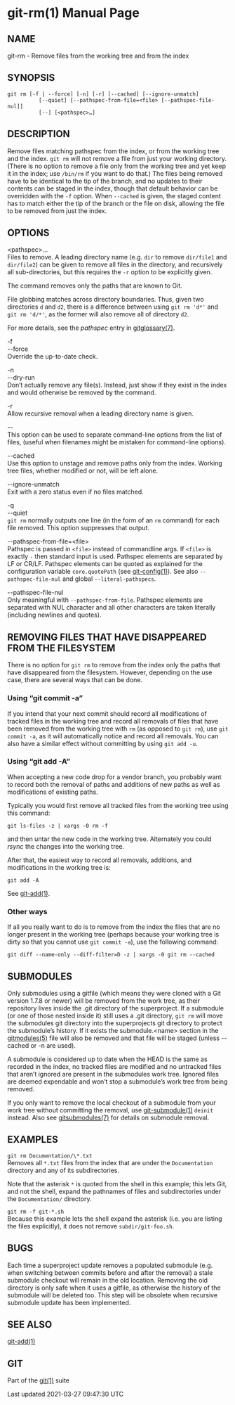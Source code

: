 # git-rm(1) Manual Page

## NAME

git-rm - Remove files from the working tree and from the index

## SYNOPSIS

    git rm [-f | --force] [-n] [-r] [--cached] [--ignore-unmatch]
              [--quiet] [--pathspec-from-file=<file> [--pathspec-file-nul]]
              [--] [<pathspec>…​]

## DESCRIPTION

Remove files matching pathspec from the index, or from the working tree and the index. `git rm` will not remove a file from just your working directory. (There is no option to remove a file only from the working tree and yet keep it in the index; use `/bin/rm` if you want to do that.) The files being removed have to be identical to the tip of the branch, and no updates to their contents can be staged in the index, though that default behavior can be overridden with the `-f` option. When `--cached` is given, the staged content has to match either the tip of the branch or the file on disk, allowing the file to be removed from just the index.

## OPTIONS

&lt;pathspec&gt;…​  
Files to remove. A leading directory name (e.g. `dir` to remove `dir/file1` and `dir/file2`) can be given to remove all files in the directory, and recursively all sub-directories, but this requires the `-r` option to be explicitly given.

The command removes only the paths that are known to Git.

File globbing matches across directory boundaries. Thus, given two directories `d` and `d2`, there is a difference between using `git rm 'd*'` and `git rm 'd/*'`, as the former will also remove all of directory `d2`.

For more details, see the _pathspec_ entry in [gitglossary(7)](gitglossary.html).

-f  
--force  
Override the up-to-date check.

-n  
--dry-run  
Don’t actually remove any file(s). Instead, just show if they exist in the index and would otherwise be removed by the command.

-r  
Allow recursive removal when a leading directory name is given.

--  
This option can be used to separate command-line options from the list of files, (useful when filenames might be mistaken for command-line options).

--cached  
Use this option to unstage and remove paths only from the index. Working tree files, whether modified or not, will be left alone.

--ignore-unmatch  
Exit with a zero status even if no files matched.

-q  
--quiet  
`git rm` normally outputs one line (in the form of an `rm` command) for each file removed. This option suppresses that output.

--pathspec-from-file=&lt;file&gt;  
Pathspec is passed in `<file>` instead of commandline args. If `<file>` is exactly `-` then standard input is used. Pathspec elements are separated by LF or CR/LF. Pathspec elements can be quoted as explained for the configuration variable `core.quotePath` (see [git-config(1)](git-config.html)). See also `--pathspec-file-nul` and global `--literal-pathspecs`.

--pathspec-file-nul  
Only meaningful with `--pathspec-from-file`. Pathspec elements are separated with NUL character and all other characters are taken literally (including newlines and quotes).

## REMOVING FILES THAT HAVE DISAPPEARED FROM THE FILESYSTEM

There is no option for `git rm` to remove from the index only the paths that have disappeared from the filesystem. However, depending on the use case, there are several ways that can be done.

### Using “git commit -a”

If you intend that your next commit should record all modifications of tracked files in the working tree and record all removals of files that have been removed from the working tree with `rm` (as opposed to `git rm`), use `git commit -a`, as it will automatically notice and record all removals. You can also have a similar effect without committing by using `git add -u`.

### Using “git add -A”

When accepting a new code drop for a vendor branch, you probably want to record both the removal of paths and additions of new paths as well as modifications of existing paths.

Typically you would first remove all tracked files from the working tree using this command:

    git ls-files -z | xargs -0 rm -f

and then untar the new code in the working tree. Alternately you could _rsync_ the changes into the working tree.

After that, the easiest way to record all removals, additions, and modifications in the working tree is:

    git add -A

See [git-add(1)](git-add.html).

### Other ways

If all you really want to do is to remove from the index the files that are no longer present in the working tree (perhaps because your working tree is dirty so that you cannot use `git commit -a`), use the following command:

    git diff --name-only --diff-filter=D -z | xargs -0 git rm --cached

## SUBMODULES

Only submodules using a gitfile (which means they were cloned with a Git version 1.7.8 or newer) will be removed from the work tree, as their repository lives inside the .git directory of the superproject. If a submodule (or one of those nested inside it) still uses a .git directory, `git rm` will move the submodules git directory into the superprojects git directory to protect the submodule’s history. If it exists the submodule.&lt;name&gt; section in the [gitmodules(5)](gitmodules.html) file will also be removed and that file will be staged (unless --cached or -n are used).

A submodule is considered up to date when the HEAD is the same as recorded in the index, no tracked files are modified and no untracked files that aren’t ignored are present in the submodules work tree. Ignored files are deemed expendable and won’t stop a submodule’s work tree from being removed.

If you only want to remove the local checkout of a submodule from your work tree without committing the removal, use [git-submodule(1)](git-submodule.html) `deinit` instead. Also see [gitsubmodules(7)](gitsubmodules.html) for details on submodule removal.

## EXAMPLES

`git rm Documentation/\*.txt`  
Removes all `*.txt` files from the index that are under the `Documentation` directory and any of its subdirectories.

Note that the asterisk `*` is quoted from the shell in this example; this lets Git, and not the shell, expand the pathnames of files and subdirectories under the `Documentation/` directory.

`git rm -f git-*.sh`  
Because this example lets the shell expand the asterisk (i.e. you are listing the files explicitly), it does not remove `subdir/git-foo.sh`.

## BUGS

Each time a superproject update removes a populated submodule (e.g. when switching between commits before and after the removal) a stale submodule checkout will remain in the old location. Removing the old directory is only safe when it uses a gitfile, as otherwise the history of the submodule will be deleted too. This step will be obsolete when recursive submodule update has been implemented.

## SEE ALSO

[git-add(1)](git-add.html)

## GIT

Part of the [git(1)](git.html) suite

Last updated 2021-03-27 09:47:30 UTC
